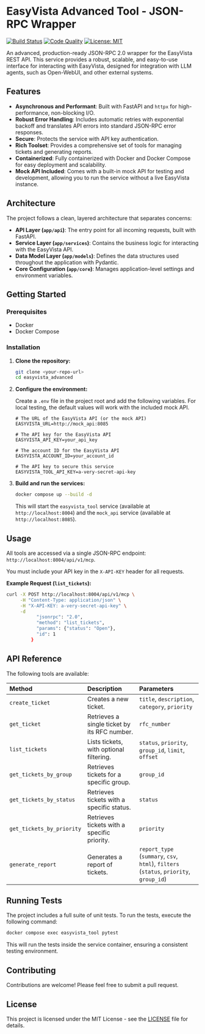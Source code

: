 # EasyVista Advanced Tool - JSON-RPC Wrapper

[![Build Status](https://img.shields.io/badge/build-passing-brightgreen)](https://github.com)
[![Code Quality](https://img.shields.io/badge/quality-A-brightgreen)](https://github.com)
[![License: MIT](https://img.shields.io/badge/License-MIT-yellow.svg)](https://opensource.org/licenses/MIT)

An advanced, production-ready JSON-RPC 2.0 wrapper for the EasyVista REST API. This service provides a robust, scalable, and easy-to-use interface for interacting with EasyVista, designed for integration with LLM agents, such as Open-WebUI, and other external systems.

## Features

- **Asynchronous and Performant**: Built with FastAPI and `httpx` for high-performance, non-blocking I/O.
- **Robust Error Handling**: Includes automatic retries with exponential backoff and translates API errors into standard JSON-RPC error responses.
- **Secure**: Protects the service with API key authentication.
- **Rich Toolset**: Provides a comprehensive set of tools for managing tickets and generating reports.
- **Containerized**: Fully containerized with Docker and Docker Compose for easy deployment and scalability.
- **Mock API Included**: Comes with a built-in mock API for testing and development, allowing you to run the service without a live EasyVista instance.

## Architecture

The project follows a clean, layered architecture that separates concerns:

- **API Layer (`app/api`)**: The entry point for all incoming requests, built with FastAPI.
- **Service Layer (`app/services`)**: Contains the business logic for interacting with the EasyVista API.
- **Data Model Layer (`app/models`)**: Defines the data structures used throughout the application with Pydantic.
- **Core Configuration (`app/core`)**: Manages application-level settings and environment variables.

## Getting Started

### Prerequisites

- Docker
- Docker Compose

### Installation

1.  **Clone the repository:**
    ```bash
    git clone <your-repo-url>
    cd easyvista_advanced
    ```

2.  **Configure the environment:**

    Create a `.env` file in the project root and add the following variables. For local testing, the default values will work with the included mock API.

    ```env
    # The URL of the EasyVista API (or the mock API)
    EASYVISTA_URL=http://mock_api:8085

    # The API key for the EasyVista API
    EASYVISTA_API_KEY=your_api_key

    # The account ID for the EasyVista API
    EASYVISTA_ACCOUNT_ID=your_account_id

    # The API key to secure this service
    EASYVISTA_TOOL_API_KEY=a-very-secret-api-key
    ```

3.  **Build and run the services:**

    ```bash
    docker compose up --build -d
    ```

    This will start the `easyvista_tool` service (available at `http://localhost:8004`) and the `mock_api` service (available at `http://localhost:8085`).

## Usage

All tools are accessed via a single JSON-RPC endpoint: `http://localhost:8004/api/v1/mcp`.

You must include your API key in the `X-API-KEY` header for all requests.

**Example Request (`list_tickets`):**

```bash
curl -X POST http://localhost:8004/api/v1/mcp \
     -H "Content-Type: application/json" \
     -H "X-API-KEY: a-very-secret-api-key" \
     -d 
           "jsonrpc": "2.0",
           "method": "list_tickets",
           "params": {"status": "Open"},
           "id": 1
         }
```

## API Reference

The following tools are available:

| Method | Description | Parameters |
| :--- | :--- | :--- |
| `create_ticket` | Creates a new ticket. | `title`, `description`, `category`, `priority` |
| `get_ticket` | Retrieves a single ticket by its RFC number. | `rfc_number` |
| `list_tickets` | Lists tickets, with optional filtering. | `status`, `priority`, `group_id`, `limit`, `offset` |
| `get_tickets_by_group` | Retrieves tickets for a specific group. | `group_id` |
| `get_tickets_by_status` | Retrieves tickets with a specific status. | `status` |
| `get_tickets_by_priority` | Retrieves tickets with a specific priority. | `priority` |
| `generate_report` | Generates a report of tickets. | `report_type` (`summary`, `csv`, `html`), `filters` (`status`, `priority`, `group_id`) |

## Running Tests

The project includes a full suite of unit tests. To run the tests, execute the following command:

```bash
docker compose exec easyvista_tool pytest
```

This will run the tests inside the service container, ensuring a consistent testing environment.

## Contributing

Contributions are welcome! Please feel free to submit a pull request.

## License

This project is licensed under the MIT License - see the [LICENSE](LICENSE) file for details.
